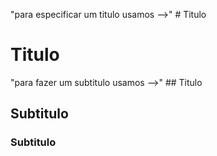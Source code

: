 "para especificar um titulo usamos -->" # Titulo

# Titulo

"para fazer um subtitulo usamos -->" ## Titulo

## Subtitulo

### Subtitulo


